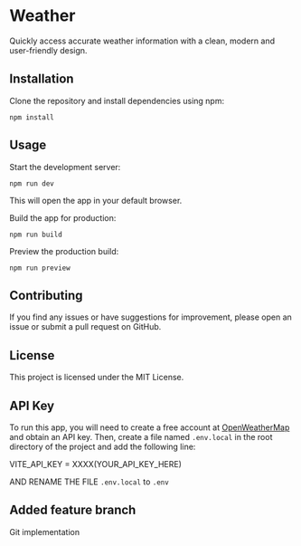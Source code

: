 # Weather

Quickly access accurate weather information with a clean, modern and user-friendly design.

## Installation

Clone the repository and install dependencies using npm:

`npm install`

## Usage

Start the development server:

`npm run dev`

This will open the app in your default browser.

Build the app for production:

`npm run build`

Preview the production build:

`npm run preview`

## Contributing

If you find any issues or have suggestions for improvement, please open an issue or submit a pull request on GitHub.

## License

This project is licensed under the MIT License.

## API Key
To run this app, you will need to create a free account at [OpenWeatherMap](https://openweathermap.org/) and obtain an API key. Then, create a file named `.env.local` in the root directory of the project and add the following line:

VITE_API_KEY = XXXX(YOUR_API_KEY_HERE)

AND RENAME THE FILE `.env.local` to `.env`

## Added feature branch
Git implementation
